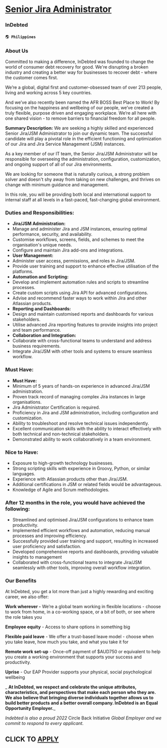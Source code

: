 # [Senior Jira Administrator](https://www.remotewlb.com/apply/senior-jira-administrator)  
### InDebted  
#### `🌎 Philippines`  

### About Us

Committed to making a difference, InDebted was founded to change the world of consumer debt recovery for good. We're disrupting a broken industry and creating a better way for businesses to recover debt - where the customer comes first.

We’re a global, digital first and customer-obsessed team of over 213 people, living and working across 5 key countries.

And we’ve also recently been named the AFR BOSS Best Place to Work! By focusing on the happiness and wellbeing of our people, we’ve created a truly flexible, purpose driven and engaging workplace. We’re all here with one shared vision - to remove barriers to financial freedom for all people.

**Summary Description:** We are seeking a highly skilled and experienced Senior Jira/JSM Administrator to join our dynamic team. The successful candidate will play a pivotal role in the efficient functioning and optimization of our Jira and Jira Service Management (JSM) instances.

As a key member of our IT team, the Senior Jira/JSM Administrator will be responsible for overseeing the administration, configuration, customization, and ongoing support of all of our Jira environments.

We are looking for someone that is naturally curious, a strong problem solver and doesn't shy away from taking on new challenges, and thrives on change with minimum guidance and management.

In this role, you will be providing both local and international support to internal staff at all levels in a fast-paced, fast-changing global environment.

### Duties and Responsibilities:

  * **Jira/JSM Administration:**
  * Manage and administer Jira and JSM instances, ensuring optimal performance, security, and availability.
  * Customise workflows, screens, fields, and schemes to meet the organisation's unique needs.
  * Configure and maintain Jira add-ons and integrations.
  * **User Management:**
  * Administer user access, permissions, and roles in Jira/JSM.
  * Provide user training and support to enhance effective utilisation of the platforms.
  * **Automation and Scripting:**
  * Develop and implement automation rules and scripts to streamline processes.
  * Create custom scripts using Jira API for advanced configurations.
  * Advise and recommend faster ways to work within Jira and other Atlassian products.
  * **Reporting and Dashboards:**
  * Design and maintain customised reports and dashboards for various stakeholders.
  * Utilise advanced Jira reporting features to provide insights into project and team performance.
  * **Collaboration and Integration:**
  * Collaborate with cross-functional teams to understand and address business requirements.
  * Integrate Jira/JSM with other tools and systems to ensure seamless workflow.

### Must Have:

  * **Must Have:**
  * Minimum of 5 years of hands-on experience in advanced Jira/JSM administration.
  * Proven track record of managing complex Jira instances in large organisations.
  * Jira Administrator Certification is required.
  * Proficiency in Jira and JSM administration, including configuration and customization.
  * Ability to troubleshoot and resolve technical issues independently.
  * Excellent communication skills with the ability to interact effectively with both technical and non-technical stakeholders.
  * Demonstrated ability to work collaboratively in a team environment.

### Nice to Have:

  * Exposure to high-growth technology businesses.
  * Strong scripting skills with experience in Groovy, Python, or similar languages.
  * Experience with Atlassian products other than Jira/JSM.
  * Additional certifications in JSM or related fields would be advantageous.
  * Knowledge of Agile and Scrum methodologies.

### After 12 months in the role, you would have achieved the following:

  * Streamlined and optimised Jira/JSM configurations to enhance team productivity.
  * Implemented efficient workflows and automation, reducing manual processes and improving efficiency.
  * Successfully provided user training and support, resulting in increased user proficiency and satisfaction.
  * Developed comprehensive reports and dashboards, providing valuable insights to management
  * Collaborated with cross-functional teams to integrate Jira/JSM seamlessly with other tools, improving overall workflow integration.

### Our Benefits

At InDebted, you get a lot more than just a highly rewarding and exciting career, we also offer:

**Work wherever -** We’re a global team working in flexible locations - choose to work from home, in a co-working space, or a bit of both, or see where the role takes you

**Employee equity** \- Access to share options in something big

**Flexible paid leave** \- We offer a trust-based leave model - choose when you take leave, how much you take, and what you take it for

**Remote work set-up** \- Once-off payment of $AUD750 or equivalent to help you create a working environment that supports your success and productivity.

**Uprise** \- Our EAP Provider supports your physical, social psychological wellbeing

 _ **At InDebted, we respect and celebrate the unique attributes, characteristics, and perspectives that make each person who they are. We also believe that bringing diverse individuals together allows us to build better products and a better overall company. InDebted is an Equal Opportunity Employer.**_

_Indebted is also a proud 2022_ Circle Back Initiative _Global Employer and we commit to respond to every applicant._

  
## CLICK TO [APPLY](https://www.remotewlb.com/apply/senior-jira-administrator)

